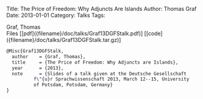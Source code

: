 Title: The Price of Freedom: Why Adjuncts Are Islands
Author: Thomas Graf
Date: 2013-01-01
Category: Talks
Tags: 

<div markdown class="authors">
Graf, Thomas
</div>

<div markdown class="files">
<span id="files-title">Files</span>
[[pdf]({filename}/doc/talks/Graf13DGFStalk.pdf)]
[[code]({filename}/doc/talks/Graf13DGFStalk.tar.gz)]
</div>

~~~latex
@Misc{Graf13DGFStalk,
  author	= {Graf, Thomas},
  title		= {The Price of Freedom: Why Adjuncts are Islands},
  year		= {2013},
  note		= {Slides of a talk given at the Deutsche Gesellschaft
		  f\"{u}r Sprachwissenschaft 2013, March 12--15, University
		  of Potsdam, Potsdam, Germany}
}
~~~
